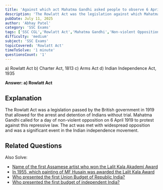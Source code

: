 ```yaml
---
title: 'Against which act Mahatma Gandhi asked people to observe 6 April 1919 as a day of non-violence opposition?'
description: 'The Rowlatt Act was the legislation against which Mahatma Gandhi called for a day of non-violent opposition on 6 April 1919.'
pubDate: July 11, 2025
author: 'Abhay Patel'
category: 'SSC Exams'
tags: ['SSC CGL','Rowlatt Act','Mahatma Gandhi','Non-violent Opposition']
difficulty: 'medium'
subject: 'SSC Exams'
topicCovered: 'Rowlatt Act'
timeToSolve: '1 minute'
questionsCount: '1'
---
```


a) Rowlatt Act
b) Charter Act, 1813
c) Arms Act
d) Indian Independence Act, 1935

**Answer: a) Rowlatt Act**

## Explanation
The Rowlatt Act was a legislation passed by the British government in 1919 that allowed for the arrest and detention of Indians without trial. Mahatma Gandhi called for a day of non-violent opposition on 6 April 1919 to protest against this repressive law. The act was met with widespread opposition and was a significant event in the Indian independence movement.

## Related Questions
Also Solve: 
- [Name of the first Assamese artist who won the Lalit Kala Akademi Award](https://eduware.vercel.app/questions/first-assamese-to-lalit-kala-award)  
- [In 1955, which painting of MF Husain was awarded the Lalit Kala Award](https://eduware.vercel.app/questions/painting-of-mf-hussain-awarded)  
- [Who presented the first Union Budget of Republic India?](https://eduware.vercel.app/questions/who-presented-the-first-union-budget-of-republic-india)
- [Who presented the first budget of independent India?](https://eduware.vercel.app/questions/who-presented-the-first-budget-of-independent-india)
